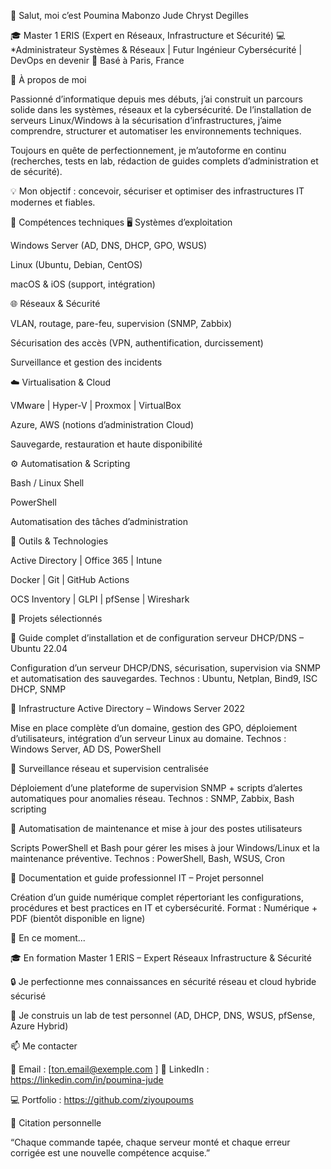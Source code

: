 👋 Salut, moi c’est Poumina Mabonzo Jude Chryst Degilles

🎓 Master 1 ERIS (Expert en Réseaux, Infrastructure et Sécurité)
💻 *Administrateur Systèmes & Réseaux | Futur Ingénieur Cybersécurité | DevOps en devenir
📍 Basé à Paris, France

🚀 À propos de moi

Passionné d’informatique depuis mes débuts, j’ai construit un parcours solide dans les systèmes, réseaux et la cybersécurité.
De l’installation de serveurs Linux/Windows à la sécurisation d’infrastructures, j’aime comprendre, structurer et automatiser les environnements techniques.

Toujours en quête de perfectionnement, je m’autoforme en continu (recherches, tests en lab, rédaction de guides complets d’administration et de sécurité).

💡 Mon objectif : concevoir, sécuriser et optimiser des infrastructures IT modernes et fiables.

🧠 Compétences techniques
🖥️ Systèmes d’exploitation

Windows Server (AD, DNS, DHCP, GPO, WSUS)

Linux (Ubuntu, Debian, CentOS)

macOS & iOS (support, intégration)

🌐 Réseaux & Sécurité

VLAN, routage, pare-feu, supervision (SNMP, Zabbix)

Sécurisation des accès (VPN, authentification, durcissement)

Surveillance et gestion des incidents

☁️ Virtualisation & Cloud

VMware | Hyper-V | Proxmox | VirtualBox

Azure, AWS (notions d’administration Cloud)

Sauvegarde, restauration et haute disponibilité

⚙️ Automatisation & Scripting

Bash / Linux Shell

PowerShell

Automatisation des tâches d’administration

🧰 Outils & Technologies

Active Directory | Office 365 | Intune

Docker | Git | GitHub Actions

OCS Inventory | GLPI | pfSense | Wireshark

🧩 Projets sélectionnés

🔹 Guide complet d’installation et de configuration serveur DHCP/DNS – Ubuntu 22.04

Configuration d’un serveur DHCP/DNS, sécurisation, supervision via SNMP et automatisation des sauvegardes.
Technos : Ubuntu, Netplan, Bind9, ISC DHCP, SNMP

🔹 Infrastructure Active Directory – Windows Server 2022

Mise en place complète d’un domaine, gestion des GPO, déploiement d’utilisateurs, intégration d’un serveur Linux au domaine.
Technos : Windows Server, AD DS, PowerShell

🔹 Surveillance réseau et supervision centralisée

Déploiement d’une plateforme de supervision SNMP + scripts d’alertes automatiques pour anomalies réseau.
Technos : SNMP, Zabbix, Bash scripting

🔹 Automatisation de maintenance et mise à jour des postes utilisateurs

Scripts PowerShell et Bash pour gérer les mises à jour Windows/Linux et la maintenance préventive.
Technos : PowerShell, Bash, WSUS, Cron

🔹 Documentation et guide professionnel IT – Projet personnel

Création d’un guide numérique complet répertoriant les configurations, procédures et best practices en IT et cybersécurité.
Format : Numérique + PDF (bientôt disponible en ligne)

🌱 En ce moment...

🎓 En formation Master 1 ERIS – Expert Réseaux Infrastructure & Sécurité

🔒 Je perfectionne mes connaissances en sécurité réseau et cloud hybride sécurisé

🧪 Je construis un lab de test personnel (AD, DHCP, DNS, WSUS, pfSense, Azure Hybrid)

📫 Me contacter

📧 Email : [ton.email@exemple.com
]
💼 LinkedIn : https://linkedin.com/in/poumina-jude

💻 Portfolio : https://github.com/ziyoupoums

💬 Citation personnelle

“Chaque commande tapée, chaque serveur monté et chaque erreur corrigée est une nouvelle compétence acquise.”
